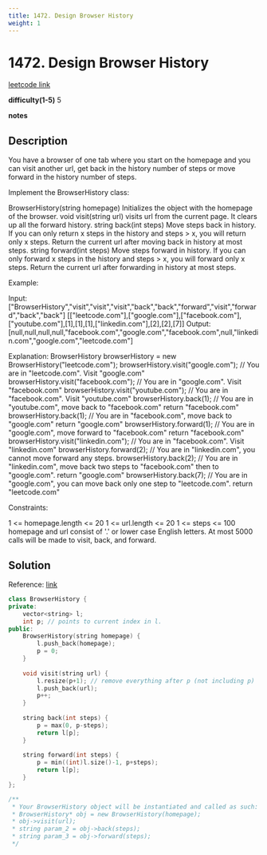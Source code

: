 ```yaml
---
title: 1472. Design Browser History
weight: 1
---
```

# 1472. Design Browser History

[leetcode link](https://leetcode.com/problems/design-browser-history/)

**difficulty(1-5)** 
5

**notes**   


## Description

You have a browser of one tab where you start on the homepage and you can visit another url, get back in the history number of steps or move forward in the history number of steps.

Implement the BrowserHistory class:

BrowserHistory(string homepage) Initializes the object with the homepage of the browser.
void visit(string url) visits url from the current page. It clears up all the forward history.
string back(int steps) Move steps back in history. If you can only return x steps in the history and steps > x, you will return only x steps. Return the current url after moving back in history at most steps.
string forward(int steps) Move steps forward in history. If you can only forward x steps in the history and steps > x, you will forward only x steps. Return the current url after forwarding in history at most steps.
 

Example:

Input:
["BrowserHistory","visit","visit","visit","back","back","forward","visit","forward","back","back"]
[["leetcode.com"],["google.com"],["facebook.com"],["youtube.com"],[1],[1],[1],["linkedin.com"],[2],[2],[7]]
Output:
[null,null,null,null,"facebook.com","google.com","facebook.com",null,"linkedin.com","google.com","leetcode.com"]

Explanation:
BrowserHistory browserHistory = new BrowserHistory("leetcode.com");
browserHistory.visit("google.com");       // You are in "leetcode.com". Visit "google.com"
browserHistory.visit("facebook.com");     // You are in "google.com". Visit "facebook.com"
browserHistory.visit("youtube.com");      // You are in "facebook.com". Visit "youtube.com"
browserHistory.back(1);                   // You are in "youtube.com", move back to "facebook.com" return "facebook.com"
browserHistory.back(1);                   // You are in "facebook.com", move back to "google.com" return "google.com"
browserHistory.forward(1);                // You are in "google.com", move forward to "facebook.com" return "facebook.com"
browserHistory.visit("linkedin.com");     // You are in "facebook.com". Visit "linkedin.com"
browserHistory.forward(2);                // You are in "linkedin.com", you cannot move forward any steps.
browserHistory.back(2);                   // You are in "linkedin.com", move back two steps to "facebook.com" then to "google.com". return "google.com"
browserHistory.back(7);                   // You are in "google.com", you can move back only one step to "leetcode.com". return "leetcode.com"
 

Constraints:

1 <= homepage.length <= 20
1 <= url.length <= 20
1 <= steps <= 100
homepage and url consist of  '.' or lower case English letters.
At most 5000 calls will be made to visit, back, and forward.

## Solution

Reference: [link](https://leetcode.com/problems/design-browser-history/discuss/674300/Two-Stacks-vs.-List)


```c++
class BrowserHistory {
private:
    vector<string> l; 
    int p; // points to current index in l. 
public:
    BrowserHistory(string homepage) {
        l.push_back(homepage);
        p = 0;
    }
    
    void visit(string url) {
        l.resize(p+1); // remove everything after p (not including p)
        l.push_back(url);
        p++;
    }
    
    string back(int steps) {
        p = max(0, p-steps);
        return l[p];
    }
    
    string forward(int steps) {
        p = min((int)l.size()-1, p+steps);
        return l[p];
    }
};

/**
 * Your BrowserHistory object will be instantiated and called as such:
 * BrowserHistory* obj = new BrowserHistory(homepage);
 * obj->visit(url);
 * string param_2 = obj->back(steps);
 * string param_3 = obj->forward(steps);
 */
```